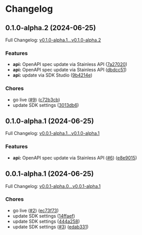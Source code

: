 # Changelog

## 0.1.0-alpha.2 (2024-06-25)

Full Changelog: [v0.1.0-alpha.1...v0.1.0-alpha.2](https://github.com/runloopai/api-client-ts/compare/v0.1.0-alpha.1...v0.1.0-alpha.2)

### Features

* **api:** OpenAPI spec update via Stainless API ([7a27020](https://github.com/runloopai/api-client-ts/commit/7a27020ac8d3f43cb1b13e66ffe2d2c72799392f))
* **api:** OpenAPI spec update via Stainless API ([dbdcc51](https://github.com/runloopai/api-client-ts/commit/dbdcc51aefb4cf94a748a239c79b09c0a2427567))
* **api:** update via SDK Studio ([9b4214e](https://github.com/runloopai/api-client-ts/commit/9b4214e600df2abbecd58724f600949b85bc6cd6))


### Chores

* go live ([#9](https://github.com/runloopai/api-client-ts/issues/9)) ([c72b3cb](https://github.com/runloopai/api-client-ts/commit/c72b3cb6c919db2a1134ca9dc1b3a11a309d754b))
* update SDK settings ([3013db6](https://github.com/runloopai/api-client-ts/commit/3013db63d292f3d1eb6c5fb01e764ea2650d8acd))

## 0.1.0-alpha.1 (2024-06-25)

Full Changelog: [v0.0.1-alpha.1...v0.1.0-alpha.1](https://github.com/runloopai/api-client-ts/compare/v0.0.1-alpha.1...v0.1.0-alpha.1)

### Features

* **api:** OpenAPI spec update via Stainless API ([#6](https://github.com/runloopai/api-client-ts/issues/6)) ([e8e9015](https://github.com/runloopai/api-client-ts/commit/e8e9015bc0a88809832b58ecef302dd873177849))

## 0.0.1-alpha.1 (2024-06-25)

Full Changelog: [v0.0.1-alpha.0...v0.0.1-alpha.1](https://github.com/runloopai/api-client-ts/compare/v0.0.1-alpha.0...v0.0.1-alpha.1)

### Chores

* go live ([#2](https://github.com/runloopai/api-client-ts/issues/2)) ([ec73f73](https://github.com/runloopai/api-client-ts/commit/ec73f73718a45483e3ff604f2d4496ecafca75f7))
* update SDK settings ([14ffaef](https://github.com/runloopai/api-client-ts/commit/14ffaef08865973c85baf056417c04bd6efd45d7))
* update SDK settings ([444a258](https://github.com/runloopai/api-client-ts/commit/444a25897c16bc8560ff12f934a835fe69fb7980))
* update SDK settings ([#3](https://github.com/runloopai/api-client-ts/issues/3)) ([edab331](https://github.com/runloopai/api-client-ts/commit/edab33112a0bd1c8062cd88df69927e5bd0867a6))
